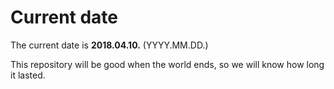 # Current date

The current date is **2018.04.10.** (YYYY.MM.DD.)

This repository will be good when the world ends, so we will know how long it lasted.